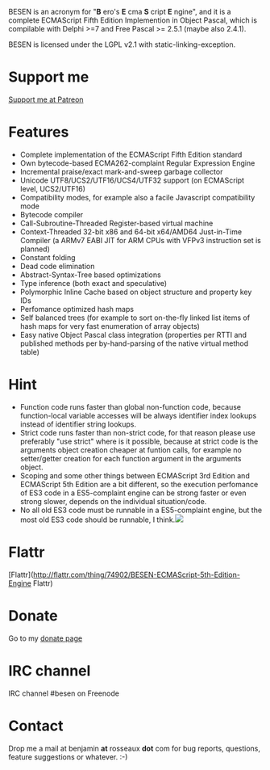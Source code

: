 
BESEN is an acronym for "**B** ero's **E** cma **S** cript **E** ngine", and it is a complete ECMAScript Fifth Edition Implemention in Object Pascal, which is compilable with Delphi >=7 and Free Pascal >= 2.5.1 (maybe also 2.4.1).

BESEN is licensed under the LGPL v2.1 with static-linking-exception.

# Support me

[Support me at Patreon](https://www.patreon.com/bero)

# Features

* Complete implementation of the ECMAScript Fifth Edition standard
* Own bytecode-based ECMA262-complaint Regular Expression Engine
* Incremental praise/exact mark-and-sweep garbage collector
* Unicode UTF8/UCS2/UTF16/UCS4/UTF32 support (on ECMAScript level, UCS2/UTF16)
* Compatibility modes, for example also a facile Javascript compatibility mode
* Bytecode compiler
* Call-Subroutine-Threaded Register-based virtual machine
* Context-Threaded 32-bit x86 and 64-bit x64/AMD64 Just-in-Time Compiler (a ARMv7 EABI JIT for ARM CPUs with VFPv3 instruction set is planned)
* Constant folding
* Dead code elimination
* Abstract-Syntax-Tree based optimizations
* Type inference (both exact and speculative)
* Polymorphic Inline Cache based on object structure and property key IDs
* Perfomance optimized hash maps
* Self balanced trees (for example to sort on-the-fly linked list items of hash maps for very fast enumeration of array objects)
* Easy native Object Pascal class integration (properties per RTTI and published methods per by-hand-parsing of the native virtual method table)

# Hint

* Function code runs faster than global non-function code, because function-local variable accesses will be always identifier index lookups instead of identifier string lookups.
* Strict code runs faster than non-strict code, for that reason please use preferably "use strict" where is it possible, because at strict code is the arguments object creation cheaper at funtion calls, for example no setter/getter creation for each function argument in the arguments object.
* Scoping and some other things between ECMAScript 3rd Edition and ECMAScript 5th Edition are a bit different, so the execution perfomance of ES3 code in a ES5-complaint engine can be strong faster or even strong slower, depends on the individual situation/code.
* No all old ES3 code must be runnable in a ES5-complaint engine, but the most old ES3 code should be runnable, I think.<img src="http://rootserver.rosseaux.net/piwik/piwik.php?idsite=10&rec=1&dummy=besen.png">

# Flattr

[Flattr](http://flattr.com/thing/74902/BESEN-ECMAScript-5th-Edition-Engine Flattr)
 
# Donate

Go to my [donate page](http://vserver.rosseaux.net/donate/)

# IRC channel

IRC channel #besen on Freenode

# Contact

Drop me a mail at benjamin **at** rosseaux **dot** com for bug reports, questions, feature suggestions or whatever. :-)

